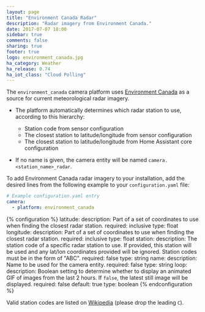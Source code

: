 ```yaml
---
layout: page
title: "Environment Canada Radar"
description: "Radar imagery from Environment Canada."
date: 2017-07-07 18:00
sidebar: true
comments: false
sharing: true
footer: true
logo: environment_canada.jpg
ha_category: Weather
ha_release: 0.74
ha_iot_class: "Cloud Polling"
---
```


The `environment_canada` camera platform uses [Environment Canada](https://weather.gc.ca/mainmenu/weather_menu_e.html) as a source for current meteorological radar imagery.

- The platform automatically determines which radar station to use, according to this hierarchy:
  - Station code from sensor configuration
  - The closest station to latitude/longitude from sensor configuration
  - The closest station to latitude/longitude from Home Assistant core configuration

- If no name is given, the camera entity will be named `camera.<station_name>_radar`.

To add Environment Canada radar imagery to your installation, add the desired lines from the following example to your `configuration.yaml` file:

```yaml
# Example configuration.yaml entry
camera:
  - platform: environment_canada
```

{% configuration %}
latitude:
  description: Part of a set of coordinates to use when finding the closest radar station.
  required: inclusive
  type: float
longitude:
  description: Part of a set of coordinates to use when finding the closest radar station.
  required: inclusive
  type: float
station: 
  description: The station code of a specific radar station to use. If provided, this station will be used and any lat/lon coordinates provided will be ignored. 
Station codes must be in the form of "ABC".
  required: false
  type: string
name:
  description: Name to be used for the camera entity.
  required: false
  type: string
loop:
  description: Boolean setting to determine whether to display an animated GIF of images from the last 2 hours. If `false`, the latest still image will be displayed.
  required: false
  default: true
  type: boolean 
{% endconfiguration %}

Valid station codes are listed on [Wikipedia](https://en.wikipedia.org/wiki/Canadian_weather_radar_network#List_of_radars) (please drop the leading `C`).